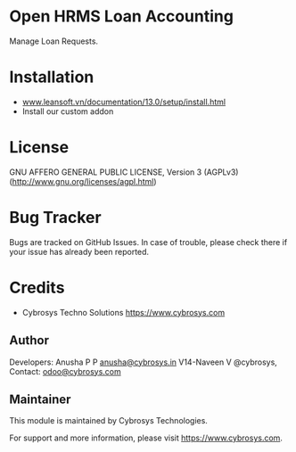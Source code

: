 Open HRMS Loan Accounting
=========================

Manage Loan Requests.


Installation
============
- www.leansoft.vn/documentation/13.0/setup/install.html
- Install our custom addon

License
=======
GNU AFFERO GENERAL PUBLIC LICENSE, Version 3 (AGPLv3)
(http://www.gnu.org/licenses/agpl.html)

Bug Tracker
===========
Bugs are tracked on GitHub Issues. In case of trouble, please check there if your issue has already been reported.

Credits
=======
* Cybrosys Techno Solutions <https://www.cybrosys.com>

Author
------

Developers: Anusha P P <anusha@cybrosys.in>
	V14-Naveen V @cybrosys, Contact: odoo@cybrosys.com

Maintainer
----------

This module is maintained by Cybrosys Technologies.

For support and more information, please visit https://www.cybrosys.com.

